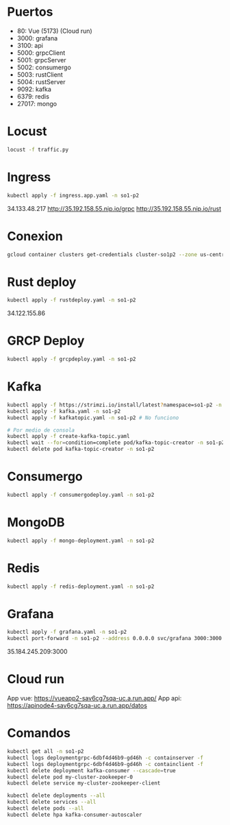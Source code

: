 # Puertos
- 80: Vue (5173) (Cloud run)
- 3000: grafana
- 3100: api
- 5000: grpcClient
- 5001: grpcServer
- 5002: consumergo
- 5003: rustClient
- 5004: rustServer
- 9092: kafka
- 6379: redis
- 27017: mongo

# Locust
```bash
locust -f traffic.py
```
# Ingress
```bash
kubectl apply -f ingress.app.yaml -n so1-p2
```
34.133.48.217
http://35.192.158.55.nip.io/grpc
http://35.192.158.55.nip.io/rust

# Conexion
```bash
gcloud container clusters get-credentials cluster-so1p2 --zone us-central1-a --project so1-1s2024-202000343
```
# Rust deploy
```bash
kubectl apply -f rustdeploy.yaml -n so1-p2
```
34.122.155.86

# GRCP Deploy
```bash
kubectl apply -f grcpdeploy.yaml -n so1-p2
```

# Kafka
```bash
kubectl apply -f https://strimzi.io/install/latest?namespace=so1-p2 -n so1-p2
kubectl apply -f kafka.yaml -n so1-p2
kubectl apply -f kafkatopic.yaml -n so1-p2 # No funciono

# Por medio de consola
kubectl apply -f create-kafka-topic.yaml
kubectl wait --for=condition=complete pod/kafka-topic-creator -n so1-p2
kubectl delete pod kafka-topic-creator -n so1-p2
```

# Consumergo
```bash
kubectl apply -f consumergodeploy.yaml -n so1-p2
```
# MongoDB
```bash
kubectl apply -f mongo-deployment.yaml -n so1-p2
```
# Redis
```bash
kubectl apply -f redis-deployment.yaml -n so1-p2
```

# Grafana
```bash
kubectl apply -f grafana.yaml -n so1-p2
kubectl port-forward -n so1-p2 --address 0.0.0.0 svc/grafana 3000:3000
```
35.184.245.209:3000

# Cloud run
App vue: https://vueapp2-sav6cg7sqa-uc.a.run.app/
App api: https://apinode4-sav6cg7sqa-uc.a.run.app/datos

# Comandos
```bash
kubectl get all -n so1-p2
kubectl logs deploymentgrpc-6dbf4d46b9-gd46h -c containserver -f
kubectl logs deploymentgrpc-6dbf4d46b9-gd46h -c containclient -f
kubectl delete deployment kafka-consumer --cascade=true
kubectl delete pod my-cluster-zookeeper-0
kubectl delete service my-cluster-zookeeper-client

kubectl delete deployments --all
kubectl delete services --all
kubectl delete pods --all
kubectl delete hpa kafka-consumer-autoscaler
```